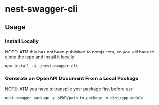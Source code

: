 # nest-swagger-cli


## Usage

### Install Locally

NOTE: ATM this has not been published to npmjs.com, so you will have to clone the repo and install it locally

```
npm install -g ./nest-swagger-cli
```


### Generate an OpenAPI Document From a Local Package

NOTE: ATM you have to transpile your package first before use

```
nest-swagger package -p $PWD/path-to-package -m dist/app.module
```
